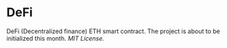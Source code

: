 # DeFi
DeFi (Decentralized finance) ETH smart contract. The project is about to be initialized this month.
<i>MIT License.</i>
